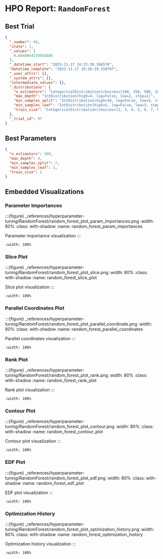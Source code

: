 # HPO Report: `RandomForest`

## Best Trial
```json
{
  "_number": 46,
  "state": 1,
  "_values": [
    0.6648064178583886
  ],
  "_datetime_start": "2023-11-17 18:23:30.396578",
  "datetime_complete": "2023-11-17 18:26:19.310797",
  "_user_attrs": {},
  "_system_attrs": {},
  "intermediate_values": {},
  "_distributions": {
    "n_estimators": "CategoricalDistribution(choices=(100, 250, 500, 1000))",
    "max_depth": "IntDistribution(high=4, log=False, low=2, step=1)",
    "min_samples_split": "IntDistribution(high=10, log=False, low=5, step=1)",
    "min_samples_leaf": "IntDistribution(high=5, log=False, low=3, step=1)",
    "train_size": "CategoricalDistribution(choices=(2, 3, 4, 5, 6, 7, 8, 9, 10))"
  },
  "_trial_id": 97
}
```

## Best Parameters
```json
{
  "n_estimators": 500,
  "max_depth": 4,
  "min_samples_split": 7,
  "min_samples_leaf": 3,
  "train_size": 2
}
```

## Embedded Visualizations

### Parameter Importances
:::{figure} _references/hyperparameter-tuning/RandomForest/random_forest_plot_param_importances.png
:width: 80%
:class: with-shadow
:name: random_forest_param_importances

Parameter importance visualization
:::

[](xref:spec/randomforest_hpo#Parameter_Importances)
```{iframe} _references/hyperparameter-tuning/RandomForest/random_forest_plot_param_importances.html
:width: 100%
```

### Slice Plot
:::{figure} _references/hyperparameter-tuning/RandomForest/random_forest_plot_slice.png
:width: 80%
:class: with-shadow
:name: random_forest_slice_plot

Slice plot visualization
:::

[](xref:spec/randomforest_hpo#Slice_Plot)
```{iframe} _references/hyperparameter-tuning/RandomForest/random_forest_plot_slice.html
:width: 100%
```

### Parallel Coordinates Plot
:::{figure} _references/hyperparameter-tuning/RandomForest/random_forest_plot_parallel_coordinate.png
:width: 80%
:class: with-shadow
:name: random_forest_parallel_coordinates

Parallel coordinates visualization
:::

[](xref:spec/randomforest_hpo#Parallel_Coordinate)
```{iframe} _references/hyperparameter-tuning/RandomForest/random_forest_plot_parallel_coordinate.html
:width: 100%
```

### Rank Plot
:::{figure} _references/hyperparameter-tuning/RandomForest/random_forest_plot_rank.png
:width: 80%
:class: with-shadow
:name: random_forest_rank_plot

Rank plot visualization
:::

[](xref:spec/randomforest_hpo#Rank_Plot)
```{iframe} _references/hyperparameter-tuning/RandomForest/random_forest_plot_rank.html
:width: 100%
```

### Contour Plot
:::{figure} _references/hyperparameter-tuning/RandomForest/random_forest_plot_contour.png
:width: 80%
:class: with-shadow
:name: random_forest_contour_plot

Contour plot visualization
:::

[](xref:spec/randomforest_hpo#Contour_Plot)
```{iframe} _references/hyperparameter-tuning/RandomForest/random_forest_plot_contour.html
:width: 100%
```

### EDF Plot
:::{figure} _references/hyperparameter-tuning/RandomForest/random_forest_plot_edf.png
:width: 80%
:class: with-shadow
:name: random_forest_edf_plot

EDF plot visualization
:::

[](xref:spec/randomforest_hpo#EDF_Plot)
```{iframe} _references/hyperparameter-tuning/RandomForest/random_forest_plot_edf.html
:width: 100%
```

### Optimization History
:::{figure} _references/hyperparameter-tuning/RandomForest/random_forest_plot_optimization_history.png
:width: 80%
:class: with-shadow
:name: random_forest_optimization_history

Optimization history visualization
:::

[](xref:spec/randomforest_hpo#Optimization_History)
```{iframe} _references/hyperparameter-tuning/RandomForest/random_forest_plot_optimization_history.html
:width: 100%
```
